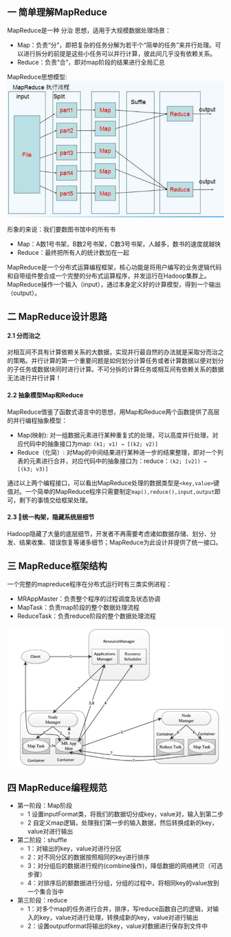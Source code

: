 ## 一 简单理解MapReduce

MapReduce是一种 分治 思想，适用于大规模数据处理场景：
- Map：负责“分”，即把复杂的任务分解为若干个“简单的任务”来并行处理。可以进行拆分的前提是这些小任务可以并行计算，彼此间几乎没有依赖关系。 
- Reduce：负责“合”，即对map阶段的结果进行全局汇总 

MapReduce思想模型:  
![](../images/bigdata/mapreduce-01.png)  

形象的来说：我们要数图书馆中的所有书
- Map：A数1号书架，B数2号书架，C数3号书架，人越多，数书的速度就越快
- Reduce：最终把所有人的统计数加在一起  

MapReduce是一个分布式运算编程框架，核心功能是将用户编写的业务逻辑代码和自带组件整合成一个完整的分布式运算程序，并发运行在Hadoop集群上。MapReduce操作一个输入（input），通过本身定义好的计算模型，得到一个输出（output）。   

## 二 MapReduce设计思路

#### 2.1  分而治之

对相互间不具有计算依赖关系的大数据，实现并行最自然的办法就是采取分而治之的策略。并行计算的第一个重要问题是如何划分计算任务或者计算数据以便对划分的子任务或数据块同时进行计算。不可分拆的计算任务或相互间有依赖关系的数据无法进行并行计算！  

#### 2.2 抽象模型Map和Reduce

MapReduce借鉴了函数式语言中的思想，用Map和Reduce两个函数提供了高层的并行编程抽象模型：
- Map(映射): 对一组数据元素进行某种重复式的处理，可以高度并行处理，对应代码中的抽象接口为map: `(k1; v1) → [(k2; v2)]`
- Reduce（化简）: 对Map的中间结果进行某种进一步的结果整理，即对一个列表的元素进行合并，对应代码中的抽象接口为：reduce：`(k2; [v2]) → [(k3; v3)]`

通过以上两个编程接口，可以看出MapReduce处理的数据类型是`<key,value>`键值对。一个简单的MapReduce程序只需要制定`map(),reduce(),input,output`即可，剩下的事情交给框架处理。  

#### 2.3 统一构架，隐藏系统层细节

Hadoop隐藏了大量的底层细节，开发者不再需要考虑诸如数据存储、划分、分发、结果收集、错误恢复等诸多细节；MapReduce为此设计并提供了统一接口。  

## 三 MapReduce框架结构

一个完整的mapreduce程序在分布式运行时有三类实例进程：
- MRAppMaster：负责整个程序的过程调度及状态协调
- MapTask：负责map阶段的整个数据处理流程
- ReduceTask：负责reduce阶段的整个数据处理流程

![](../images/bigdata/mapreduce-02.png)  


## 四 MapReduce编程规范

- 第一阶段：Map阶段
  - 1 设置inputFormat类，将我们的数据切分成key，value对，输入到第二步
  - 2 自定义map逻辑，处理我们第一步的输入数据，然后转换成新的key，value对进行输出
- 第二阶段：shuffle
  - 1：对输出的key，value对进行分区
  - 2：对不同分区的数据按照相同的key进行排序
  - 3：对分组后的数据进行规约(combine操作)，降低数据的网络拷贝（可选步骤）
  - 4：对排序后的额数据进行分组，分组的过程中，将相同key的value放到一个集合当中
- 第三阶段：reduce
  - 1：对多个map的任务进行合并，排序，写reduce函数自己的逻辑，对输入的key，value对进行处理，转换成新的key，value对进行输出
  - 2：设置outputformat将输出的key，value对数据进行保存到文件中
